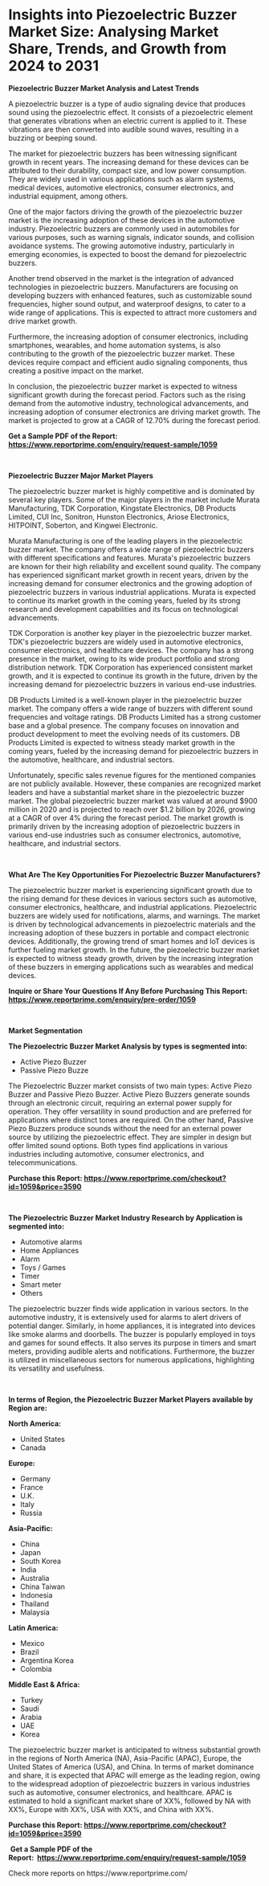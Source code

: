 <p><h1>Insights into Piezoelectric Buzzer Market Size: Analysing Market Share, Trends, and Growth from 2024 to 2031</h1></p><p><strong>Piezoelectric Buzzer Market Analysis and Latest Trends</strong></p>
<p><p>A piezoelectric buzzer is a type of audio signaling device that produces sound using the piezoelectric effect. It consists of a piezoelectric element that generates vibrations when an electric current is applied to it. These vibrations are then converted into audible sound waves, resulting in a buzzing or beeping sound.</p><p>The market for piezoelectric buzzers has been witnessing significant growth in recent years. The increasing demand for these devices can be attributed to their durability, compact size, and low power consumption. They are widely used in various applications such as alarm systems, medical devices, automotive electronics, consumer electronics, and industrial equipment, among others.</p><p>One of the major factors driving the growth of the piezoelectric buzzer market is the increasing adoption of these devices in the automotive industry. Piezoelectric buzzers are commonly used in automobiles for various purposes, such as warning signals, indicator sounds, and collision avoidance systems. The growing automotive industry, particularly in emerging economies, is expected to boost the demand for piezoelectric buzzers.</p><p>Another trend observed in the market is the integration of advanced technologies in piezoelectric buzzers. Manufacturers are focusing on developing buzzers with enhanced features, such as customizable sound frequencies, higher sound output, and waterproof designs, to cater to a wide range of applications. This is expected to attract more customers and drive market growth.</p><p>Furthermore, the increasing adoption of consumer electronics, including smartphones, wearables, and home automation systems, is also contributing to the growth of the piezoelectric buzzer market. These devices require compact and efficient audio signaling components, thus creating a positive impact on the market.</p><p>In conclusion, the piezoelectric buzzer market is expected to witness significant growth during the forecast period. Factors such as the rising demand from the automotive industry, technological advancements, and increasing adoption of consumer electronics are driving market growth. The market is projected to grow at a CAGR of 12.70% during the forecast period.</p></p>
<p><strong>Get a Sample PDF of the Report:&nbsp; <a href="https://www.reportprime.com/enquiry/request-sample/1059">https://www.reportprime.com/enquiry/request-sample/1059</a></strong></p>
<p>&nbsp;</p>
<p><strong>Piezoelectric Buzzer Major Market Players</strong></p>
<p><p>The piezoelectric buzzer market is highly competitive and is dominated by several key players. Some of the major players in the market include Murata Manufacturing, TDK Corporation, Kingstate Electronics, DB Products Limited, CUI Inc, Sonitron, Hunston Electronics, Ariose Electronics, HITPOINT, Soberton, and Kingwei Electronic.</p><p>Murata Manufacturing is one of the leading players in the piezoelectric buzzer market. The company offers a wide range of piezoelectric buzzers with different specifications and features. Murata's piezoelectric buzzers are known for their high reliability and excellent sound quality. The company has experienced significant market growth in recent years, driven by the increasing demand for consumer electronics and the growing adoption of piezoelectric buzzers in various industrial applications. Murata is expected to continue its market growth in the coming years, fueled by its strong research and development capabilities and its focus on technological advancements.</p><p>TDK Corporation is another key player in the piezoelectric buzzer market. TDK's piezoelectric buzzers are widely used in automotive electronics, consumer electronics, and healthcare devices. The company has a strong presence in the market, owing to its wide product portfolio and strong distribution network. TDK Corporation has experienced consistent market growth, and it is expected to continue its growth in the future, driven by the increasing demand for piezoelectric buzzers in various end-use industries.</p><p>DB Products Limited is a well-known player in the piezoelectric buzzer market. The company offers a wide range of buzzers with different sound frequencies and voltage ratings. DB Products Limited has a strong customer base and a global presence. The company focuses on innovation and product development to meet the evolving needs of its customers. DB Products Limited is expected to witness steady market growth in the coming years, fueled by the increasing demand for piezoelectric buzzers in the automotive, healthcare, and industrial sectors.</p><p>Unfortunately, specific sales revenue figures for the mentioned companies are not publicly available. However, these companies are recognized market leaders and have a substantial market share in the piezoelectric buzzer market. The global piezoelectric buzzer market was valued at around $900 million in 2020 and is projected to reach over $1.2 billion by 2026, growing at a CAGR of over 4% during the forecast period. The market growth is primarily driven by the increasing adoption of piezoelectric buzzers in various end-use industries such as consumer electronics, automotive, healthcare, and industrial sectors.</p></p>
<p>&nbsp;</p>
<p><strong>What Are The Key Opportunities For Piezoelectric Buzzer Manufacturers?</strong></p>
<p><p>The piezoelectric buzzer market is experiencing significant growth due to the rising demand for these devices in various sectors such as automotive, consumer electronics, healthcare, and industrial applications. Piezoelectric buzzers are widely used for notifications, alarms, and warnings. The market is driven by technological advancements in piezoelectric materials and the increasing adoption of these buzzers in portable and compact electronic devices. Additionally, the growing trend of smart homes and IoT devices is further fueling market growth. In the future, the piezoelectric buzzer market is expected to witness steady growth, driven by the increasing integration of these buzzers in emerging applications such as wearables and medical devices.</p></p>
<p><strong>Inquire or Share Your Questions If Any Before Purchasing This Report: <a href="https://www.reportprime.com/enquiry/pre-order/1059">https://www.reportprime.com/enquiry/pre-order/1059</a></strong></p>
<p>&nbsp;</p>
<p><strong>Market Segmentation</strong></p>
<p><strong>The Piezoelectric Buzzer Market Analysis by types is segmented into:</strong></p>
<p><ul><li>Active Piezo Buzzer</li><li>Passive Piezo Buzze</li></ul></p>
<p><p>The Piezoelectric Buzzer market consists of two main types: Active Piezo Buzzer and Passive Piezo Buzzer. Active Piezo Buzzers generate sounds through an electronic circuit, requiring an external power supply for operation. They offer versatility in sound production and are preferred for applications where distinct tones are required. On the other hand, Passive Piezo Buzzers produce sounds without the need for an external power source by utilizing the piezoelectric effect. They are simpler in design but offer limited sound options. Both types find applications in various industries including automotive, consumer electronics, and telecommunications.</p></p>
<p><strong>Purchase this Report:&nbsp;<a href="https://www.reportprime.com/checkout?id=1059&price=3590">https://www.reportprime.com/checkout?id=1059&price=3590</a></strong></p>
<p>&nbsp;</p>
<p><strong>The Piezoelectric Buzzer Market Industry Research by Application is segmented into:</strong></p>
<p><ul><li>Automotive alarms</li><li>Home Appliances</li><li>Alarm</li><li>Toys / Games</li><li>Timer</li><li>Smart meter</li><li>Others</li></ul></p>
<p><p>The piezoelectric buzzer finds wide application in various sectors. In the automotive industry, it is extensively used for alarms to alert drivers of potential danger. Similarly, in home appliances, it is integrated into devices like smoke alarms and doorbells. The buzzer is popularly employed in toys and games for sound effects. It also serves its purpose in timers and smart meters, providing audible alerts and notifications. Furthermore, the buzzer is utilized in miscellaneous sectors for numerous applications, highlighting its versatility and usefulness.</p></p>
<p>&nbsp;</p>
<p><strong>In terms of Region, the Piezoelectric Buzzer Market Players available by Region are:</strong></p>
<p>
    <p> <strong> North America: </strong>
        <ul>
            <li>United States</li>
            <li>Canada</li>
        </ul>
        </p> 
    <p> <strong> Europe: </strong>
        <ul>
            <li>Germany</li>
            <li>France</li>
            <li>U.K.</li>
            <li>Italy</li>
            <li>Russia</li>
        </ul>
        </p> 
    <p> <strong> Asia-Pacific: </strong>
        <ul>
            <li>China</li>
            <li>Japan</li>
            <li>South Korea</li>
            <li>India</li>
            <li>Australia</li>
            <li>China Taiwan</li>
            <li>Indonesia</li>
            <li>Thailand</li>
            <li>Malaysia</li>
        </ul>
        </p> 
    <p> <strong> Latin America: </strong>
        <ul>
            <li>Mexico</li>
            <li>Brazil</li>
            <li>Argentina Korea</li>
            <li>Colombia</li>
        </ul>
        </p> 
    <p> <strong> Middle East & Africa: </strong>
        <ul>
            <li>Turkey</li>
            <li>Saudi</li>
            <li>Arabia</li>
            <li>UAE</li>
            <li>Korea</li>
        </ul>
    </p>
    </p>
<p><p>The piezoelectric buzzer market is anticipated to witness substantial growth in the regions of North America (NA), Asia-Pacific (APAC), Europe, the United States of America (USA), and China. In terms of market dominance and share, it is expected that APAC will emerge as the leading region, owing to the widespread adoption of piezoelectric buzzers in various industries such as automotive, consumer electronics, and healthcare. APAC is estimated to hold a significant market share of XX%, followed by NA with XX%, Europe with XX%, USA with XX%, and China with XX%.</p></p>
<p><strong>Purchase this Report: <a href="https://www.reportprime.com/checkout?id=1059&price=3590">https://www.reportprime.com/checkout?id=1059&price=3590</a></strong></p>
<p>&nbsp;<strong>Get a Sample PDF of the Report:&nbsp;&nbsp;<a href="https://www.reportprime.com/enquiry/request-sample/1059">https://www.reportprime.com/enquiry/request-sample/1059</a></strong></p>
<p><strong></strong></p>
<p>Check more reports on https://www.reportprime.com/</p>